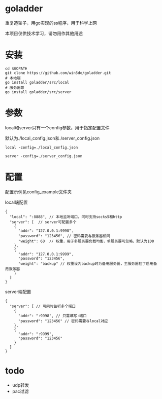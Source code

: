 # goladder

重复造轮子，用go实现的ss程序，用于科学上网

本项目仅供技术学习，请勿用作其他用途

# 安装
```shell
cd $GOPATH
git clone https://github.com/win5do/goladder.git
# 本地端
go install goladder/src/local
# 服务器端
go install goladder/src/server
```


# 参数
local和server只有一个config参数，用于指定配置文件

默认为./local_config.json和./server_config.json

```
local -config=./local_config.json

server -config=./server_config.json
```

# 配置
配置示例见config_example文件夹

local端配置
```
{
  "local": ":8888", // 本地监听端口，同时支持socks5和http
  "server": [  // server可配置多个
    {
      "addr": "127.0.0.1:9998",
      "password": "123456", // 密码需要与服务器相同
      "weight": 60  // 权重，用于多服务器负载均衡，单服务器可忽略，默认为100
    },
    {
      "addr": "127.0.0.1:9999",
      "password": "123456",
      "weight": "backup" // 权重设为backup时为备用服务器，主服务器挂了启用备用服务器
    }
  ]
}
```
server端配置

```
{
  "server": [ // 可同时监听多个端口
    {
      "addr": ":9998", // 只需填写:端口
      "password": "123456" // 密码需要与local对应
    },
    {
      "addr": ":9999",
      "password": "123456"
    }
  ]
}
```


# todo

- udp转发
- pac过滤